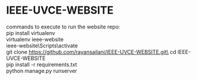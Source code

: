 # IEEE-UVCE-WEBSITE
commands to execute to run the website repo:\
pip install virtualenv \
virtualenv ieee-website\
ieee-website\Scripts\activate\
git clone https://github.com/rayansailani/IEEE-UVCE-WEBSITE.git\
cd IEEE-UVCE-WEBSITE\
pip install -r requirements.txt\
python manage.py runserver
